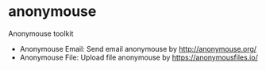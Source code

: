 # anonymouse
Anonymouse toolkit

- Anonymouse Email: Send email anonymouse by http://anonymouse.org/
- Anonymouse File: Upload file anonymouse by https://anonymousfiles.io/
